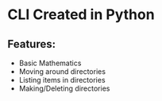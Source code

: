 # CLI Created in Python
## Features:
- Basic Mathematics
- Moving around directories
- Listing items in directories
- Making/Deleting directories
